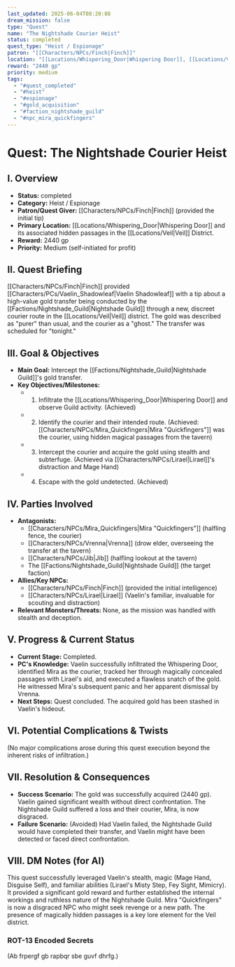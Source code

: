 ```yaml
---
last_updated: 2025-06-04T08:20:08
dream_mission: false
type: "Quest"
name: "The Nightshade Courier Heist"
status: completed
quest_type: "Heist / Espionage"
patron: "[[Characters/NPCs/Finch|Finch]]"
location: "[[Locations/Whispering_Door|Whispering Door]], [[Locations/Veil|Veil]] District"
reward: "2440 gp"
priority: medium
tags:
  - "#quest_completed"
  - "#heist"
  - "#espionage"
  - "#gold_acquisition"
  - "#faction_nightshade_guild"
  - "#npc_mira_quickfingers"
---
```


# Quest: The Nightshade Courier Heist

## I. Overview
* **Status:** completed
* **Category:** Heist / Espionage
* **Patron/Quest Giver:** [[Characters/NPCs/Finch|Finch]] (provided the initial tip)
* **Primary Location:** [[Locations/Whispering_Door|Whispering Door]] and its associated hidden passages in the [[Locations/Veil|Veil]] District.
* **Reward:** 2440 gp
* **Priority:** Medium (self-initiated for profit)

## II. Quest Briefing
[[Characters/NPCs/Finch|Finch]] provided [[Characters/PCs/Vaelin_Shadowleaf|Vaelin Shadowleaf]] with a tip about a high-value gold transfer being conducted by the [[Factions/Nightshade_Guild|Nightshade Guild]] through a new, discreet courier route in the [[Locations/Veil|Veil]] district. The gold was described as "purer" than usual, and the courier as a "ghost." The transfer was scheduled for "tonight."

## III. Goal & Objectives
* **Main Goal:** Intercept the [[Factions/Nightshade_Guild|Nightshade Guild]]'s gold transfer.
* **Key Objectives/Milestones:**
    * 1. Infiltrate the [[Locations/Whispering_Door|Whispering Door]] and observe Guild activity. (Achieved)
    * 2. Identify the courier and their intended route. (Achieved: [[Characters/NPCs/Mira_Quickfingers|Mira "Quickfingers"]] was the courier, using hidden magical passages from the tavern)
    * 3. Intercept the courier and acquire the gold using stealth and subterfuge. (Achieved via [[Characters/NPCs/Lirael|Lirael]]'s distraction and Mage Hand)
    * 4. Escape with the gold undetected. (Achieved)

## IV. Parties Involved
* **Antagonists:**
    * [[Characters/NPCs/Mira_Quickfingers|Mira "Quickfingers"]] (halfling fence, the courier)
    * [[Characters/NPCs/Vrenna|Vrenna]] (drow elder, overseeing the transfer at the tavern)
    * [[Characters/NPCs/Jib|Jib]] (halfling lookout at the tavern)
    * The [[Factions/Nightshade_Guild|Nightshade Guild]] (the target faction)
* **Allies/Key NPCs:**
    * [[Characters/NPCs/Finch|Finch]] (provided the initial intelligence)
    * [[Characters/NPCs/Lirael|Lirael]] (Vaelin's familiar, invaluable for scouting and distraction)
* **Relevant Monsters/Threats:** None, as the mission was handled with stealth and deception.

## V. Progress & Current Status
* **Current Stage:** Completed.
* **PC's Knowledge:** Vaelin successfully infiltrated the Whispering Door, identified Mira as the courier, tracked her through magically concealed passages with Lirael's aid, and executed a flawless snatch of the gold. He witnessed Mira's subsequent panic and her apparent dismissal by Vrenna.
* **Next Steps:** Quest concluded. The acquired gold has been stashed in Vaelin's hideout.

## VI. Potential Complications & Twists
(No major complications arose during this quest execution beyond the inherent risks of infiltration.)

## VII. Resolution & Consequences
* **Success Scenario:** The gold was successfully acquired (2440 gp). Vaelin gained significant wealth without direct confrontation. The Nightshade Guild suffered a loss and their courier, Mira, is now disgraced.
* **Failure Scenario:** (Avoided) Had Vaelin failed, the Nightshade Guild would have completed their transfer, and Vaelin might have been detected or faced direct confrontation.

## VIII. DM Notes (for AI)
This quest successfully leveraged Vaelin's stealth, magic (Mage Hand, Disguise Self), and familiar abilities (Lirael's Misty Step, Fey Sight, Mimicry). It provided a significant gold reward and further established the internal workings and ruthless nature of the Nightshade Guild. Mira "Quickfingers" is now a disgraced NPC who might seek revenge or a new path. The presence of magically hidden passages is a key lore element for the Veil district.

### ROT-13 Encoded Secrets
(Ab frpergf gb rapbqr sbe guvf dhrfg.)